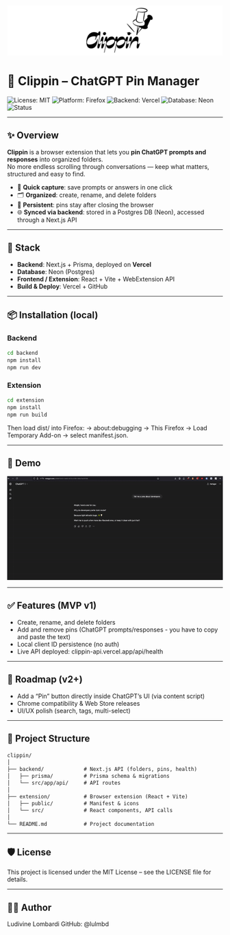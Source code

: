 <p align="center">
  <img src="./extension/assets/clippin_logo.png" alt="Clippin logo" width="700"/>
</p>

# 📌 Clippin – ChatGPT Pin Manager

![License: MIT](https://img.shields.io/badge/License-MIT-green.svg)
![Platform: Firefox](https://img.shields.io/badge/Platform-Firefox-orange)
![Backend: Vercel](https://img.shields.io/badge/Backend-Vercel-blue)
![Database: Neon](https://img.shields.io/badge/Database-Postgres-green)
![Status](https://img.shields.io/badge/Stage-MVP-success)

---

## ✨ Overview

**Clippin** is a browser extension that lets you **pin ChatGPT prompts and responses** into organized folders.  
No more endless scrolling through conversations — keep what matters, structured and easy to find.

- 📌 **Quick capture**: save prompts or answers in one click
- 🗂️ **Organized**: create, rename, and delete folders
- 🔄 **Persistent**: pins stay after closing the browser
- 🌐 **Synced via backend**: stored in a Postgres DB (Neon), accessed through a Next.js API

---

## 🚀 Stack

- **Backend**: Next.js + Prisma, deployed on **Vercel**
- **Database**: Neon (Postgres)
- **Frontend / Extension**: React + Vite + WebExtension API
- **Build & Deploy**: Vercel + GitHub

---

## 📦 Installation (local)

### Backend

```bash
cd backend
npm install
npm run dev
```

### Extension

```bash
cd extension
npm install
npm run build
```

Then load dist/ into Firefox:
→ about:debugging → This Firefox → Load Temporary Add-on → select manifest.json.

---

## 🎥 Demo

![Clippin demo](./extension/assets/demo.gif)

---

## ✅ Features (MVP v1)

- Create, rename, and delete folders
- Add and remove pins (ChatGPT prompts/responses - you have to copy and paste the text)
- Local client ID persistence (no auth)
- Live API deployed: clippin-api.vercel.app/api/health

---

## 📌 Roadmap (v2+)

- Add a “Pin” button directly inside ChatGPT’s UI (via content script)
- Chrome compatibility & Web Store releases
- UI/UX polish (search, tags, multi-select)

---

## 📂 Project Structure

```
clippin/
│
├── backend/             # Next.js API (folders, pins, health)
│   ├── prisma/          # Prisma schema & migrations
│   └── src/app/api/     # API routes
│
├── extension/           # Browser extension (React + Vite)
│   ├── public/          # Manifest & icons
│   └── src/             # React components, API calls
│
└── README.md            # Project documentation
```

---

## 🛡 License

This project is licensed under the MIT License – see the LICENSE file for details.

---

## 👩‍💻 Author

Ludivine Lombardi
GitHub: @lulmbd
